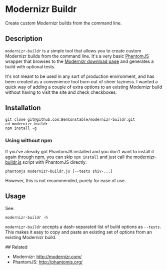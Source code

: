 # Modernizr Buildr

Create custom Modernizr builds from the command line.

## Description

`modernizr-buildr` is a simple tool that allows you to create custom 
Modernizr builds from the command line. It's a very basic
[PhantomJS](http://phantomjs.org/) wrapper that browses to the
[Modernizr download page](http://modernizr.com/download/) and generates a build
with optional tests.

It's not meant to be used in any sort of production environment, and has been
created as a convenience tool born out of sheer laziness. I wanted a quick way
of adding a couple of extra options to an existing Modernizr build without
having to visit the site and check checkboxes.

## Installation

```
git clone git@github.com:BenConstable/modernizr-buildr.git
cd modernizr-buildr
npm install -g
```

### Using without npm

If you've already got PhantomJS installed and you don't want to install it again
[through npm](https://npmjs.org/package/phantomjs), you can skip `npm install`
and just call the 
[modernizr-buildr.js](https://github.com/BenConstable/modernizr-buildr/blob/master/modernizr-buildr.js) 
script with PhantomJS directly:

```
phantomjs modernizr-buildr.js [--tests shiv-...]
```

However, this is not recommended, purely for ease of use.

## Usage

See:

```
modernizr-buildr -h
```

`modernizr-buildr` accepts a dash-separated list of build options as `--tests`.
This makes it easy to copy and paste an existing set of options from an existing
Modernizr build.

## Related

- Modernizr: http://modernizr.com/
- PhantomJS: http://phantomjs.org/
